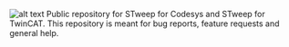 ![alt text](https://www.stweep.com/wp-content/uploads/2020/07/Website-header.png)
Public repository for STweep for Codesys and STweep for TwinCAT.
This repository is meant for bug reports, feature requests and general help.
